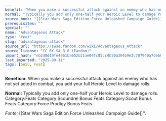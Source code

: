 ```yaml
---
benefit: "When you make a successful attack against an enemy who has not yet acted in combat, you add your full Heroic Level to damage rolls."
normal: "Typically you add only one-half your Heroic Level to damage rolls. Category:Feats Category:Scoundrel Bonus Feats Category:Scout Bonus Feats Category:Force Prodigy Bonus Feats"
source_book: "[[Star Wars Saga Edition Force Unleashed Campaign Guide]]''"
prerequisites: ""
special: ""
name: "Advantageous Attack"
type: "feat"
slug: "advantageous-attack"
source_url: "https://swse.fandom.com/wiki/Advantageous_Attack"
source_license: "CC BY-SA 3.0 (Fandom)"
import_hash: "eb2d8d19fe40b1ba652b21ae04fc05cc4b50a304b9e2c787940a7deb0027b681"
last_imported: "2025-09-11"
tags: [SWSE, Feat]
---
```

**Beneficio:** When you make a successful attack against an enemy who has not yet acted in combat, you add your full Heroic Level to damage rolls.

**Normal:** Typically you add only one-half your Heroic Level to damage rolls. Category:Feats Category:Scoundrel Bonus Feats Category:Scout Bonus Feats Category:Force Prodigy Bonus Feats

*Fonte:* [[Star Wars Saga Edition Force Unleashed Campaign Guide]]''.